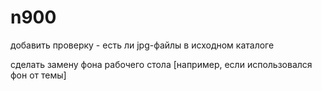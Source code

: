 n900
====
добавить проверку - есть ли jpg-файлы в исходном каталоге

сделать замену фона рабочего стола [например, если использовался фон от темы]

